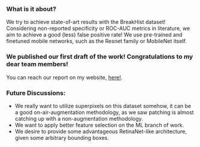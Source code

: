 ### What is it about?

We try to achieve state-of-art results with the BreakHist dataset! Considering non-reported specificity or ROC-AUC metrics in literature, we aim to achieve a good (less) false positive rate! We use pre-trained and finetuned mobile networks, such as the Resnet family or MobileNet itself.

### We published our first draft of the work! Congratulations to my dear team members!

You can reach our report on my website, [here!](https:\\yusuftengriverdi.github.io).

### Future Discussions:

- We really want to utilize superpixels on this dataset somehow, it can be a good on-air-augmentation methodology, as we saw patching is almost catching up with a non-augmentation methodology.
- We want to apply better feature selection on the ML branch of work.
- We desire to provide some advantageous RetinaNet-like architecture, given some arbitrary bounding boxes.
